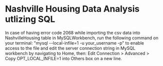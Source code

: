 # Nashville Housing Data Analysis utlizing SQL

In case of having error code 2068 while importing the csv data into NashvilleHousing table in MySQLWorkbench, run the following command on your terminal: "mysql --local-infile=1 -u your_username -p" to enable access to the file and edit the server connection string in MySQL workbench by navigating to Home, then: Edit Connection > Advanced > Copy OPT_LOCAL_INFILE=1 into Others box on a new line.
